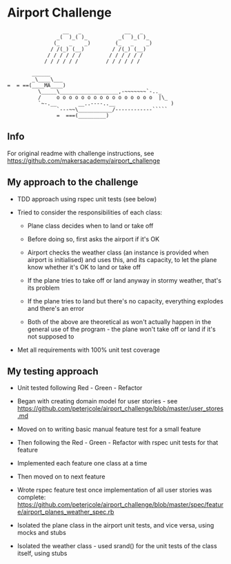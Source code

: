 Airport Challenge
=================

```
                  __   _              __   _ 
                _(  )_( )_          _(  )_( )_
               (_   _    _)        (_   _    _)
              / /(_) (__)         / /(_) (__) 
             / / / / / /         / / / / / /
            / / / / / /         / / / / / /

        ______                          
        _\____\___
=  = ==(____MA____)
          \_____\___________________,-~~~~~~~`-.._
          /     o o o o o o o o o o o o o o o o  |\_
          `~-.__       __..----..__                  )
                `---~~\___________/------------`````
                =  ===(_________)

```

Info
---------
For original readme with challenge instructions, see https://github.com/makersacademy/airport_challenge

My approach to the challenge
---------
* TDD approach using rspec unit tests (see below)

* Tried to consider the responsibilities of each class:
  * Plane class decides when to land or take off

  * Before doing so, first asks the airport if it's OK
  * Airport checks the weather class (an instance is provided when airport is initialised) and uses this, and its capacity, to let the plane know whether it's OK to land or take off  
  * If the plane tries to take off or land anyway in stormy weather, that's its problem
  * If the plane tries to land but there's no capacity, everything explodes and there's an error
  * Both of the above are theoretical as won't actually happen in the general use of the program - the plane won't take off or land if it's not supposed to

* Met all requirements with 100% unit test coverage


My testing approach
---------
* Unit tested following Red - Green - Refactor
* Began with creating domain model for user stories - see https://github.com/peterjcole/airport_challenge/blob/master/user_stores.md
* Moved on to writing basic manual feature test for a small feature
* Then following the Red - Green - Refactor with rspec unit tests for that feature
* Implemented each feature one class at a time
* Then moved on to next feature
* Wrote rspec feature test once implementation of all user stories was complete: https://github.com/peterjcole/airport_challenge/blob/master/spec/feature/airport_planes_weather_spec.rb
* Isolated the plane class in the airport unit tests, and vice versa, using mocks and stubs

* Isolated the weather class - used srand() for the unit tests of the class itself, using stubs




